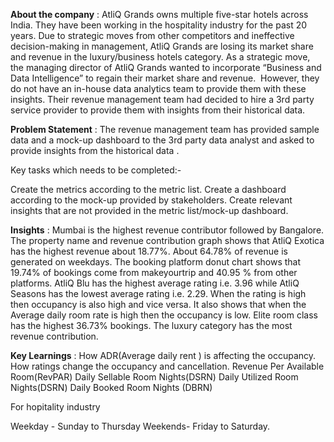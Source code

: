 
**About the company** :
AtliQ Grands owns multiple five-star hotels across India.
They have been working in the hospitality industry for the past 20 years.
Due to strategic moves from other competitors and ineffective decision-making in management, AtliQ Grands are losing its market share and revenue in the luxury/business hotels category.
As a strategic move, the managing director of AtliQ Grands wanted to incorporate “Business and Data Intelligence” to regain their market share and revenue.
 However, they do not have an in-house data analytics team to provide them with these insights.
Their revenue management team had decided to hire a 3rd party service provider to provide them with insights from their historical data.


**Problem Statement** :
The revenue management team has provided sample data and a mock-up dashboard to the 3rd party data analyst and asked to provide insights from the historical data .

Key tasks which needs to be completed:-

Create the metrics according to the metric list.
Create a dashboard according to the mock-up provided by stakeholders.
Create relevant insights that are not provided in the metric list/mock-up dashboard.

**Insights** : 
Mumbai is the highest revenue contributor followed by Bangalore.
The property name and revenue contribution graph shows that AtliQ Exotica has the highest revenue about 18.77%.
About 64.78% of revenue is generated on weekdays.
The booking platform donut chart shows that 19.74% of bookings come from makeyourtrip and 40.95 % from other platforms.
AtliQ Blu has the highest average rating i.e. 3.96 while AtliQ Seasons has the lowest average rating i.e. 2.29.
 When the rating is high then occupancy is also high and vice versa. 
It also shows that when the Average daily room rate is high then the occupancy is low.
Elite room class has the highest 36.73% bookings.
The luxury category has the most revenue contribution. 

**Key Learnings** :
How ADR(Average daily rent ) is affecting the occupancy. 
How ratings change the occupancy and cancellation.
Revenue Per Available Room(RevPAR)
Daily Sellable Room Nights(DSRN)
Daily Utilized Room Nights(DSRN)
Daily Booked Room Nights (DBRN)

For hopitality industry 

Weekday - Sunday to Thursday
Weekends- Friday to Saturday.



